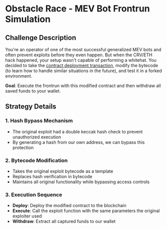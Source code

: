 # Obstacle Race - MEV Bot Frontrun Simulation

## Challenge Description

You're an operator of one of the most successful generalized MEV bots and often prevent exploits before they even happen. But when the CRV/ETH hack happened, your setup wasn't capable of performing a whitehat. You decided to take the [contract deployment transaction](https://etherscan.io/tx/0x09f97e8053ba1b557dd9811d6572328a2cddc7d8576fc048af0a64c644d67edd), modify the bytecode (to learn how to handle similar situations in the future), and test it in a forked environment.

**Goal**: Execute the frontrun with this modified contract and then withdraw all saved funds to your wallet.

## Strategy Details

### 1. Hash Bypass Mechanism
- The original exploit had a double keccak hash check to prevent unauthorized execution
- By generating a hash from our own address, we can bypass this protection

### 2. Bytecode Modification
- Takes the original exploit bytecode as a template
- Replaces hash verification in bytecode
- Maintains all original functionality while bypassing access controls

### 3. Execution Sequence
- **Deploy**: Deploy the modified contract to the blockchain
- **Execute**: Call the exploit function with the same parameters the original exploiter used
- **Withdraw**: Extract all captured funds to our wallet
